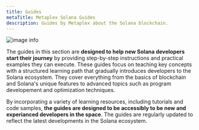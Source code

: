 ```yaml
---
title: Guides
metaTitle: Metaplex Solana Guides
description: Guides by Metaplex about the Solana blockchain.
---
```


![image info](./assets/banners/touch-screen.jpg)

The guides in this section are **designed to help new Solana developers start their journey** by providing step-by-step instructions and practical examples they can execute. These guides focus on teaching key concepts with a structured learning path that gradually introduces developers to the Solana ecosystem. They cover everything from the basics of blockchain and Solana's unique features to advanced topics such as program developement and optimization techniques.

By incorporating a variety of learning resources, including tutorials and code samples, **the guides are designed to be accessibly to be new and experianced developers in the space**. The guides are regularly updated to reflect the latest developments in the Solana ecosystem.
